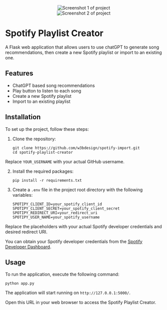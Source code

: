 <div align="center">
  <img src="https://user-images.githubusercontent.com/45217974/266754191-83d88be5-74ad-40f4-b24a-362caa311510.png" alt="Screenshot 1 of project">
  <br />
  <img src="https://user-images.githubusercontent.com/45217974/242784809-c34a2a64-9629-4c5c-ab99-c0a0218820d5.png" alt="Screenshot 2 of project">
</div>

# Spotify Playlist Creator

A Flask web application that allows users to use chatGPT to generate song recommendations, then create a new Spotify playlist or import to an existing one.

## Features

- ChatGPT based song recommendations
- Play button to listen to each song
- Create a new Spotify playlist
- Import to an existing playlist

## Installation

To set up the project, follow these steps:

1. Clone the repository:

   ```
   git clone https://github.com/w3bdesign/spotify-import.git
   cd spotify-playlist-creator
   ```

Replace `YOUR_USERNAME` with your actual GitHub username.


2. Install the required packages:

   ```
   pip install -r requirements.txt
   ```

3. Create a `.env` file in the project root directory with the following variables:

   ```
   SPOTIPY_CLIENT_ID=your_spotify_client_id
   SPOTIPY_CLIENT_SECRET=your_spotify_client_secret
   SPOTIPY_REDIRECT_URI=your_redirect_uri
   SPOTIPY_USER_NAME=your_spotify_username
   ```

Replace the placeholders with your actual Spotify developer credentials and desired redirect URI. 

You can obtain your Spotify developer credentials from the [Spotify Developer Dashboard](https://developer.spotify.com/dashboard/applications).

## Usage

To run the application, execute the following command:

```
python app.py
```

The application will start running on `http://127.0.0.1:5000/`.

Open this URL in your web browser to access the Spotify Playlist Creator.
